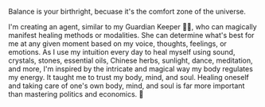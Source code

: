 Balance is your birthright, becuase it's the comfort zone of the universe.

I'm creating an agent, similar to my Guardian Keeper 🧚‍♀️, who can magically manifest healing methods or modalities. She can determine what's best for me at any given moment based on my voice, thoughts, feelings, or emotions. As I use my intuition every day to heal myself using sound, crystals, stones, essential oils, Chinese herbs, sunlight, dance, meditation, and more, I'm inspired by the intricate and magical way my body regulates my energy. It taught me to trust my body, mind, and soul. Healing oneself and taking care of one's own body, mind, and soul is far more important than mastering politics and economics. 🦋 
